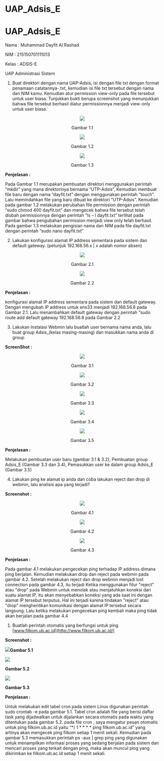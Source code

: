 # UAP_Adsis_E
# UAP_Adsis_E
Nama		: Muhammad Dayfit Al Rashad

NIM		: 215150701111013

Kelas		: ADSIS-E

UAP Administrasi Sistem

1. Buat direktori dengan nama UAP-Adsis, isi dengan file txt dengan format penamaan catatannya-<nama kamu>.txt, kemudian isi file txt tersebut dengan nama dan NIM kamu. Kemudian atur permission view-only pada file tersebut untuk user biasa. Tunjukkan bukti berupa screenshot yang menunjukkan bahwa file tersebut berhasil diatur permissionnya menjadi view-only untuk user biasa.

<p align="center">
  <img src="https://github.com/dayfitmuhrashad/UAP_Adsis_E/blob/main/images/Aspose.Words.65a08ee3-505f-40ad-9f84-f665dc6dd402.001.png" >
</p>
<p align="center">Gambar 1.1</p>
 



<p align="center">
  <img src="https://github.com/dayfitmuhrashad/UAP_Adsis_E/blob/main/images/Aspose.Words.65a08ee3-505f-40ad-9f84-f665dc6dd402.002.png" >
</p>
<p align="center">Gambar 1.2</p>


 

<p align="center">
  <img src="https://github.com/dayfitmuhrashad/UAP_Adsis_E/blob/main/images/Aspose.Words.65a08ee3-505f-40ad-9f84-f665dc6dd402.003.png" >
</p>
<p align="center">Gambar 1.3</p>


**Penjelasan :** 

Pada Gambar 1.1 merupakan pembuatan direktori menggunakan perintah “mkdir” yang mana direktorinya bernama “UTP-Adsis”, Kemudian membuat file baru dengan nama “dayfit.txt” dengan menggunakan perintah “touch”. Lalu memindahkan file yang baru dibuat  ke direktori “UTP-Adsis”. Kemudian pada gambar 1.2 melakukan perubahan file permission dengan perintah “sudo chmod 400 dayfit.txt” dan mengecek  bahwa file tersebut telah diubah permissionnya dengan perintah “ls – l dayfit.txt” terlihat pada gambar bahwa pengubahan permission menjadi view only telah berhasil. Pada gambar 1.3 melakukan  pengisian  nama dan NIM pada file dayfit.txt dengan perintah “sudo nano dayfit.txt”


2. Lakukan konfigurasi alamat IP address sementara pada sistem dan default gateway. (petunjuk 192.168.56.x | x adalah nomor absen)

<p align="center">
  <img src="https://github.com/dayfitmuhrashad/UAP_Adsis_E/blob/main/images/Aspose.Words.65a08ee3-505f-40ad-9f84-f665dc6dd402.004.png" >
</p>
<p align="center">Gambar 2.1</p>

<p align="center">
  <img src="https://github.com/dayfitmuhrashad/UAP_Adsis_E/blob/main/images/Aspose.Words.65a08ee3-505f-40ad-9f84-f665dc6dd402.005.png" >
</p>
<p align="center">Gambar 2.2</p>

**Penjelasan :**

konfigurasi alamat IP address sementara pada sistem dan default gateway. Dengan mengubah IP address untuk ens33 menjadi  192.168.56.8 pada Gambar 2.1. Lalu menambahkan default gateway dengan perintah “sudo route add default gateway 192.168.56.8 pada Gambar 2.2

3. Lakukan Instalasi Webmin lalu buatlah user bernama nama anda, lalu buat group Adsis\_(kelas masing-masing) dan masukkan nama anda di group

**ScreenShot :**

<p align="center">
  <img src="https://github.com/dayfitmuhrashad/UAP_Adsis_E/blob/main/images/Aspose.Words.65a08ee3-505f-40ad-9f84-f665dc6dd402.006.png" >
</p>
<p align="center">Gambar 3.1</p>

<p align="center">
  <img src="https://github.com/dayfitmuhrashad/UAP_Adsis_E/blob/main/images/Aspose.Words.65a08ee3-505f-40ad-9f84-f665dc6dd402.007.png" >
</p>
<p align="center">Gambar 3.2</p>



<p align="center">
  <img src="https://github.com/dayfitmuhrashad/UAP_Adsis_E/blob/main/images/Aspose.Words.65a08ee3-505f-40ad-9f84-f665dc6dd402.008.png" >
</p>
<p align="center">Gambar 3.3</p>

  
<p align="center">
  <img src="https://github.com/dayfitmuhrashad/UAP_Adsis_E/blob/main/images/Aspose.Words.65a08ee3-505f-40ad-9f84-f665dc6dd402.009.png" >
</p>
<p align="center">Gambar 3.4</p>
  
<p align="center">
  <img src="https://github.com/dayfitmuhrashad/UAP_Adsis_E/blob/main/images/Aspose.Words.65a08ee3-505f-40ad-9f84-f665dc6dd402.010.png" >
</p>
<p align="center">Gambar 3.5</p>


**Penjelasan :**

Melakukan pembuatan user baru  (gambar 3.1 & 3.2), Pembuatan group Adsis\_E (Gambar 3.3 dan 3.4), Pemasukkan user ke dalam group Adsis\_E (Gambar 3.5) 

  
4. Lakukan ping ke alamat ip anda dan coba lakukan reject dan drop di webmin, lalu analisis apa yang terjadi?

**Screenshot :** 
  
  

<p align="center">
  <img src="https://github.com/dayfitmuhrashad/UAP_Adsis_E/blob/main/images/Aspose.Words.65a08ee3-505f-40ad-9f84-f665dc6dd402.011.png" >
</p>
<p align="center">Gambar 4.1</p>

<p align="center">
  <img src="https://github.com/dayfitmuhrashad/UAP_Adsis_E/blob/main/images/Aspose.Words.65a08ee3-505f-40ad-9f84-f665dc6dd402.012.png" >
</p>
<p align="center">Gambar 4.2</p>

<p align="center">
  <img src="https://github.com/dayfitmuhrashad/UAP_Adsis_E/blob/main/images/Aspose.Words.65a08ee3-505f-40ad-9f84-f665dc6dd402.013.png" >
</p>
<p align="center">Gambar 4.3</p>

**Penjelasan :**

Pada gambar 4.1 melakukan pengecekan ping terhadap IP address dimana ping berjalan. Kemudian melakukan drop dan reject pada webmin pada gambar 4.2. Setelah melakukan reject dan drop webmin menjadi lost connection pada gambar 4.3, itu terjadi Ketika menggunakan fitur "reject" atau "drop" pada Webmin untuk menolak atau menjatuhkan koneksi dari suatu alamat IP, itu akan menyebabkan koneksi yang ada saat ini dengan alamat IP tersebut terputus. Hal ini terjadi karena tindakan "reject" atau "drop" menghentikan komunikasi dengan alamat IP tersebut secara langsung. Lalu ketika melakukan pengecekan ping kembali maka ping tidak akan berjalan pada gambar 4.4
























1. Buatlah perintah otomatis yang berfungsi untuk ping [www.filkom.ub.ac.id](http://www.filkom.ub.ac.id/)

**Screenshot :**


![](Aspose.Words.65a08ee3-505f-40ad-9f84-f665dc6dd402.015.png)**Gambar 5.1**

![](Aspose.Words.65a08ee3-505f-40ad-9f84-f665dc6dd402.016.png)

**Gambar 5.2**


![](Aspose.Words.65a08ee3-505f-40ad-9f84-f665dc6dd402.017.png)





















**Gambar 5.3**


**Penjelasan :**

Untuk melakukan edit  tabel cron pada sistem Linux digunakan perintah sudo crontab -e pada gambar 5.1. Tabel cron adalah file yang berisi daftar task yang dijadwalkan untuk dijalankan secara otomatis pada waktu yang ditentukan pada gambar 5.2. pada file cron , saya mengatur pesan otomatis untuk ping filkom.ub.ac.id yaitu “\*/ 1 \* \* \* \* ping filkom.ub.ac.id” yang artinya akan mengecek ping filkom setiap 1 menit sekali. Kemudian pada gambar 5.3 memasukkan perintah ps -aux | grep ping yang  digunakan untuk menampilkan informasi proses yang sedang berjalan pada sistem dan mencari proses yang terkait dengan ping, maka akan muncul ping yang dikirimkan ke filkom.ub.ac.id setiap 1 menit sekali.
